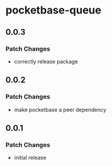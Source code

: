 # pocketbase-queue

## 0.0.3

### Patch Changes

- correctly release package

## 0.0.2

### Patch Changes

- make pocketbase a peer dependency

## 0.0.1

### Patch Changes

- initial release
